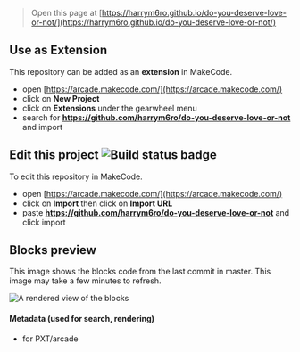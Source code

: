  


> Open this page at [https://harrym6ro.github.io/do-you-deserve-love-or-not/](https://harrym6ro.github.io/do-you-deserve-love-or-not/)

## Use as Extension

This repository can be added as an **extension** in MakeCode.

* open [https://arcade.makecode.com/](https://arcade.makecode.com/)
* click on **New Project**
* click on **Extensions** under the gearwheel menu
* search for **https://github.com/harrym6ro/do-you-deserve-love-or-not** and import

## Edit this project ![Build status badge](https://github.com/harrym6ro/do-you-deserve-love-or-not/workflows/MakeCode/badge.svg)

To edit this repository in MakeCode.

* open [https://arcade.makecode.com/](https://arcade.makecode.com/)
* click on **Import** then click on **Import URL**
* paste **https://github.com/harrym6ro/do-you-deserve-love-or-not** and click import

## Blocks preview

This image shows the blocks code from the last commit in master.
This image may take a few minutes to refresh.

![A rendered view of the blocks](https://github.com/harrym6ro/do-you-deserve-love-or-not/raw/master/.github/makecode/blocks.png)

#### Metadata (used for search, rendering)

* for PXT/arcade
<script src="https://makecode.com/gh-pages-embed.js"></script><script>makeCodeRender("{{ site.makecode.home_url }}", "{{ site.github.owner_name }}/{{ site.github.repository_name }}");</script>
